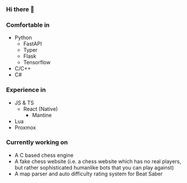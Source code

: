 ### Hi there 👋

### Comfortable in
- Python
  - FastAPI
  - Typer
  - Flask
  - Tensorflow
- C/C++
- C#

### Experience in
- JS & TS
  - React (Native)
    - Mantine
- Lua
- Proxmox


### Currently working on
- A C based chess engine
- A fake chess website (i.e. a chess website which has no real players, but rather sophisticated humanlike bots that you can play against)
- A map parser and auto difficulty rating system for Beat Saber
<!--
**kachhy/kachhy** is a ✨ _special_ ✨ repository because its `README.md` (this file) appears on your GitHub profile.

Here are some ideas to get you started:

- 🔭 I’m currently working on ...
- 🌱 I’m currently learning ...
- 👯 I’m looking to collaborate on ...
- 🤔 I’m looking for help with ...
- 💬 Ask me about ...
- 📫 How to reach me: ...
- 😄 Pronouns: ...
- ⚡ Fun fact: ...
-->

